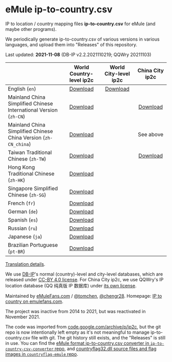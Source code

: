 # eMule ip-to-country.csv

IP to location / country mapping files **ip-to-country.csv** for eMule (and maybe other programs).

We periodically generate ip-to-country.csv of various versions in various languages, and upload them into "Releases" of this repository.

Last updated: **2021-11-08** (DB-IP v2.2.2021110219; QQWry 20211103)

|                                                                   |                                            World Country-level ip2c                                             |                                          World City-level ip2c                                           |                                                 China City ip2c                                                  |
| ----------------------------------------------------------------- | :-------------------------------------------------------------------------------------------------------------: | :------------------------------------------------------------------------------------------------------: | :--------------------------------------------------------------------------------------------------------------: |
| English (`en`)                                                    |     [Download](https://github.com/emulefanscom/ip2c/releases/download/2021-11-08/ip-to-country_csv.en.zip)      | [Download](https://github.com/emulefanscom/ip2c/releases/download/2021-11-08/ip-to-country_csv.city.zip) |                                                                                                                  |
| Mainland China Simplified Chinese International Version (`zh-CN`) |    [Download](https://github.com/emulefanscom/ip2c/releases/download/2021-11-08/ip-to-country_csv.zh-CN.zip)    |                                                                                                          |    [Download](https://github.com/emulefanscom/ip2c/releases/download/2021-11-08/ip-to-country_csv.cncity.zip)    |
| Mainland China Simplified Chinese China Version (`zh-CN_china`)   | [Download](https://github.com/emulefanscom/ip2c/releases/download/2021-11-08/ip-to-country_csv.zh-CN_china.zip) |                                                                                                          |                                                    See above                                                     |
| Taiwan Traditional Chinese (`zh-TW`)                              |    [Download](https://github.com/emulefanscom/ip2c/releases/download/2021-11-08/ip-to-country_csv.zh-TW.zip)    |                                                                                                          | [Download](https://github.com/emulefanscom/ip2c/releases/download/2021-11-08/ip-to-country_csv.cncity.zh-TW.zip) |
| Hong Kong Traditional Chinese (`zh-HK`)                           |    [Download](https://github.com/emulefanscom/ip2c/releases/download/2021-11-08/ip-to-country_csv.zh-HK.zip)    |                                                                                                          |                                                                                                                  |
| Singapore Simplified Chinese (`zh-SG`)                            |    [Download](https://github.com/emulefanscom/ip2c/releases/download/2021-11-08/ip-to-country_csv.zh-SG.zip)    |                                                                                                          |                                                                                                                  |
| French (`fr`)                                                     |     [Download](https://github.com/emulefanscom/ip2c/releases/download/2021-11-08/ip-to-country_csv.fr.zip)      |                                                                                                          |                                                                                                                  |
| German (`de`)                                                     |     [Download](https://github.com/emulefanscom/ip2c/releases/download/2021-11-08/ip-to-country_csv.de.zip)      |                                                                                                          |                                                                                                                  |
| Spanish (`es`)                                                    |     [Download](https://github.com/emulefanscom/ip2c/releases/download/2021-11-08/ip-to-country_csv.es.zip)      |                                                                                                          |                                                                                                                  |
| Russian (`ru`)                                                    |     [Download](https://github.com/emulefanscom/ip2c/releases/download/2021-11-08/ip-to-country_csv.ru.zip)      |                                                                                                          |                                                                                                                  |
| Japanese (`ja`)                                                   |     [Download](https://github.com/emulefanscom/ip2c/releases/download/2021-11-08/ip-to-country_csv.ja.zip)      |                                                                                                          |                                                                                                                  |
| Brazilian Portuguese (`pt-BR`)                                    |    [Download](https://github.com/emulefanscom/ip2c/releases/download/2021-11-08/ip-to-country_csv.pt-BR.zip)    |                                                                                                          |                                                                                                                  |

[Translation details](https://github.com/emulefanscom/ip-to-country-csv-converter#translation).

We use [DB-IP](https://db-ip.com/)'s normal (country)-level and city-level databases, which are released under [CC-BY 4.0 license](https://creativecommons.org/licenses/by/4.0/). For China City ip2c, we use QQWry's IP location database (QQ 纯真版 IP 数据库) under [its own license](https://github.com/emulefanscom/ip2c/blob/master/QQWry_License.txt).

Maintained by [eMuleFans.com](https://www.emulefans.com/) / [@tomchen](https://github.com/tomchen), [@chengr28](https://github.com/chengr28). Homepage: [IP to country on emulefans.com](https://www.emulefans.com/news/plugin/ip-to-country/).

The project was inactive from 2014 to 2021, but was reactivated in November 2021.

The code was imported from [code.google.com/archive/p/ip2c](https://code.google.com/archive/p/ip2c/), but the git repo is now intentionally left empty as it's not meaningful to manage ip-to-country.csv file with git. The git history still exists, and the "Releases" is still in use. You can find the [eMule format ip-to-country.csv converter in `ip-to-country-csv-converter` repo](https://github.com/emulefanscom/ip-to-country-csv-converter), and [countryflag32.dll source files and flag images in `countryflag-emule` repo](https://github.com/emulefanscom/countryflag-emule).
